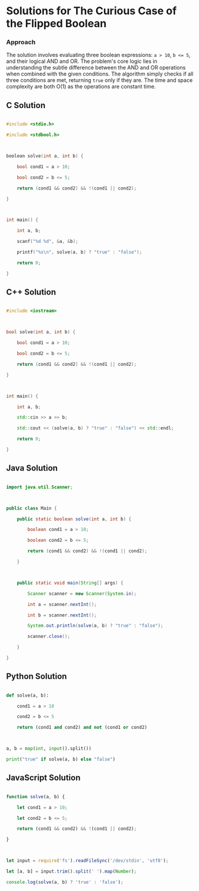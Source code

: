 # Solutions for The Curious Case of the Flipped Boolean

### Approach
The solution involves evaluating three boolean expressions: `a > 10`, `b <= 5`, and their logical AND and OR. The problem's core logic lies in understanding the subtle difference between the AND and OR operations when combined with the given conditions.  The algorithm simply checks if all three conditions are met, returning `true` only if they are.  The time and space complexity are both O(1) as the operations are constant time.

## C Solution
```c
#include <stdio.h>
#include <stdbool.h>

boolean solve(int a, int b) {
    bool cond1 = a > 10;
    bool cond2 = b <= 5;
    return (cond1 && cond2) && !(cond1 || cond2);
}

int main() {
    int a, b;
    scanf("%d %d", &a, &b);
    printf("%s\n", solve(a, b) ? "true" : "false");
    return 0;
}
```

## C++ Solution
```cpp
#include <iostream>

bool solve(int a, int b) {
    bool cond1 = a > 10;
    bool cond2 = b <= 5;
    return (cond1 && cond2) && !(cond1 || cond2);
}

int main() {
    int a, b;
    std::cin >> a >> b;
    std::cout << (solve(a, b) ? "true" : "false") << std::endl;
    return 0;
}
```

## Java Solution
```java
import java.util.Scanner;

public class Main {
    public static boolean solve(int a, int b) {
        boolean cond1 = a > 10;
        boolean cond2 = b <= 5;
        return (cond1 && cond2) && !(cond1 || cond2);
    }

    public static void main(String[] args) {
        Scanner scanner = new Scanner(System.in);
        int a = scanner.nextInt();
        int b = scanner.nextInt();
        System.out.println(solve(a, b) ? "true" : "false");
        scanner.close();
    }
}
```

## Python Solution
```python
def solve(a, b):
    cond1 = a > 10
    cond2 = b <= 5
    return (cond1 and cond2) and not (cond1 or cond2)

a, b = map(int, input().split())
print("true" if solve(a, b) else "false")
```

## JavaScript Solution
```javascript
function solve(a, b) {
    let cond1 = a > 10;
    let cond2 = b <= 5;
    return (cond1 && cond2) && !(cond1 || cond2);
}

let input = require('fs').readFileSync('/dev/stdin', 'utf8');
let [a, b] = input.trim().split(' ').map(Number);
console.log(solve(a, b) ? 'true' : 'false');
```